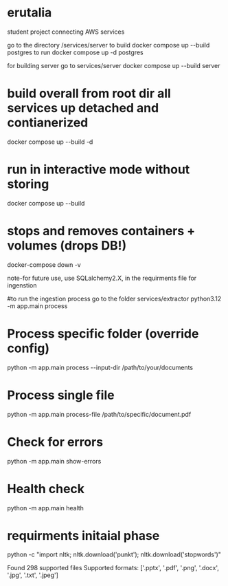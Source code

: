 # erutalia
student project connecting AWS services

go to the directory /services/server
to build 
docker compose up --build postgres
to run 
docker compose up -d postgres

for building server
go to services/server
docker compose up --build server


# build overall from root dir all services up detached and contianerized
docker compose up --build -d

# run in interactive mode without storing
docker compose up --build

# stops and removes containers + volumes (drops DB!)
docker-compose down -v

note-for future use, use SQLalchemy2.X, in the requirments file for ingenstion 

#to run the ingestion process go to the folder services/extractor
python3.12 -m app.main process

# Process specific folder (override config)
python -m app.main process --input-dir /path/to/your/documents

# Process single file
python -m app.main process-file /path/to/specific/document.pdf

# Check for errors
python -m app.main show-errors

# Health check
python -m app.main health

# requirments initaial phase 
python -c "import nltk; nltk.download('punkt'); nltk.download('stopwords')"

Found 298 supported files
Supported formats: ['.pptx', '.pdf', '.png', '.docx', '.jpg', '.txt', '.jpeg']